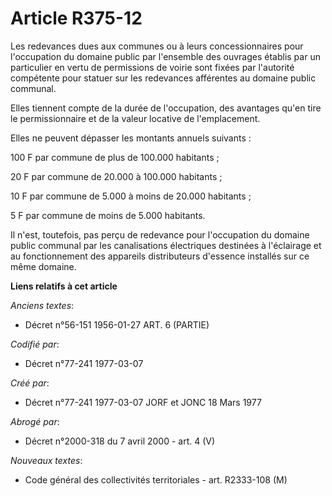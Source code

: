 # Article R375-12

Les redevances dues aux communes ou à leurs concessionnaires pour l'occupation du domaine public par l'ensemble des ouvrages
établis par un particulier en vertu de permissions de voirie sont fixées par l'autorité compétente pour statuer sur les
redevances afférentes au domaine public communal. 

Elles tiennent compte de la durée de l'occupation, des avantages qu'en tire le permissionnaire et de la valeur locative de
l'emplacement. 

Elles ne peuvent dépasser les montants annuels suivants     : 

100 F par commune de plus de 100.000 habitants ; 

20 F par commune de 20.000 à 100.000 habitants ; 

10 F par commune de 5.000 à moins de 20.000 habitants ; 

5 F par commune de moins de 5.000 habitants. 

Il n'est, toutefois, pas perçu de redevance pour l'occupation du domaine public communal par les canalisations électriques
destinées à l'éclairage et au fonctionnement des appareils distributeurs d'essence installés sur ce même domaine.

**Liens relatifs à cet article**

_Anciens textes_:

  - Décret n°56-151 1956-01-27 ART. 6 (PARTIE)

_Codifié par_:

  - Décret n°77-241 1977-03-07

_Créé par_:

  - Décret n°77-241 1977-03-07 JORF et JONC 18 Mars 1977

_Abrogé par_:

  - Décret n°2000-318 du 7 avril 2000 - art. 4 (V)

_Nouveaux textes_:

  - Code général des collectivités territoriales - art. R2333-108 (M)
